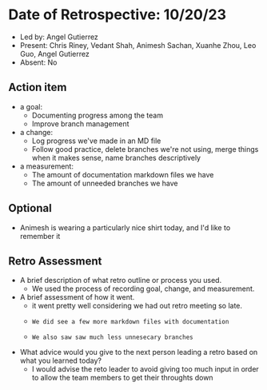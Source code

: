 # Date of Retrospective: 10/20/23

* Led by: Angel Gutierrez
* Present: Chris Riney, Vedant Shah, Animesh Sachan, Xuanhe Zhou, Leo Guo, Angel Gutierrez
* Absent: No

## Action item

* a goal: 
    - Documenting progress among the team
    - Improve branch management
* a change:
    - Log progress we've made in an MD file
    - Follow good practice, delete branches we're not using, merge things when it makes sense, name branches descriptively
* a measurement: 
    - The amount of documentation markdown files we have
    - The amount of unneeded branches we have

## Optional

* Animesh is wearing a particularly nice shirt today, and I'd like to remember it


## Retro Assessment

* A brief description of what retro outline or process you used.
    - We used the process of recording goal, change, and measurement.
* A brief assessment of how it went.
    - it went pretty well considering we had out retro meeting so late.
    -     We did see a few more markdown files with documentation
    -     We also saw saw much less unnesecary branches
* What advice would you give to the next person leading a retro
  based on what you learned today?
    - I would advise the reto leader to avoid giving too much input in order to allow the team members to get their throughts down
